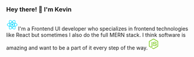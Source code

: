 ### Hey there! 👋 I'm Kevin
  <img src="https://raw.githubusercontent.com/vscode-icons/vscode-icons/master/icons/file_type_reactjs.svg" width="32" height="32">I'm a Frontend UI developer who specializes in frontend technologies like React but sometimes I also do the full MERN stack. I think software is amazing and want to be a part of it every step of the way.<img src="https://raw.githubusercontent.com/vscode-icons/vscode-icons/master/icons/file_type_node.svg" width="32" height="32"> 


<!--
**kevinlens/kevinlens** is a ✨ _special_ ✨ repository because its `README.md` (this file) appears on your GitHub profile.

Here are some ideas to get you started:

- 🔭 I’m currently working on ...
- 🌱 I’m currently learning ...
- 👯 I’m looking to collaborate on ...
- 🤔 I’m looking for help with ...
- 💬 Ask me about ...
- 📫 How to reach me: ...
- 😄 Pronouns: ...
- ⚡ Fun fact: ...
-->
